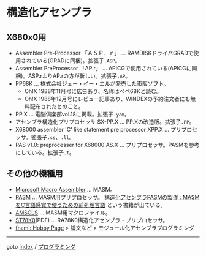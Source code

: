 # 構造化アセンブラ

## X680x0用

* Assembler Pre-Processor 「ＡＳＰ．ｒ」
  … RAMDISKドライバGRADで使用されている(GRADに同梱)。拡張子`.ASP`。
* Assembler PreProcessor 「AP.r」
  … APICGで使用されている(APICGに同梱)。ASP.rよりAP.rの方が新しい。拡張子`.AP`。
* PP68K
  … 株式会社ジェー・イー・エルが発売した市販ソフト。
  * Oh!X 1988年11月号に広告あり、名称はペペ68Kと読む。
  * Oh!X 1988年12月号にレビュー記事あり、WINDEXの予約注文者にも無料配布されたとのこと。
* PP.X
  … 電脳倶楽部vol.18に掲載。拡張子`.yam`。
* アセンブラ構造化プリプロセッサ SX-PP.X
  … PP.Xの改造版。拡張子`.PP`。
* X68000 assembler 'C' like statement pre processor XPP.X
  … プリプロセッサ。拡張子`.ss`、`.ll`。
* PAS v1.0: preprocesser for X68000 AS.X
  … プリプロセッサ。PASMを参考にしている。拡張子`.T`。


## その他の機種用

* [Microsoft Macro Assembler](https://learn.microsoft.com/en-us/cpp/assembler/masm/microsoft-macro-assembler-reference?view=msvc-170)
  … MASM。
* [PASM](https://www.vector.co.jp/soft/dos/prog/se014414.html)
  … MASM用プリプロセッサ。
  [構造化アセンブラPASMの製作 : MASMをC言語感覚で使うための前処理言語](https://ndlsearch.ndl.go.jp/books/R100000002-I000002161508)
  という書籍が出ている。
* [AMSCLS](https://www.vector.co.jp/soft/dos/prog/se001158.html)
  … MASM用マクロファイル。
* [ST78K0](https://www.renesas.com/ja/document/mat/ra78k0-ver380-structured-assembly-language)(PDF)
  … RA78K0構造化アセンブラ・プリプロセッサ。
* [fnami: Hobby Page](http://hp.vector.co.jp/authors/VA003988/) &gt; 論文など &gt; モジュール化アセンブラプログラミング


----
goto [index](../README.md) / [プログラミング](./README.md)
